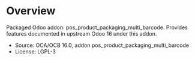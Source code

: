 # Overview

Packaged Odoo addon: pos_product_packaging_multi_barcode. Provides features documented in upstream Odoo 16 under this addon.

- Source: OCA/OCB 16.0, addon pos_product_packaging_multi_barcode
- License: LGPL-3
